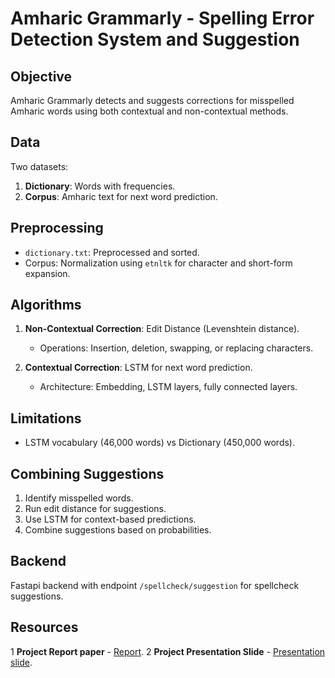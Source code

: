 # Amharic Grammarly - Spelling Error Detection System and Suggestion

## Objective

Amharic Grammarly detects and suggests corrections for misspelled Amharic words using both contextual and non-contextual methods.


## Data

Two datasets:
1. **Dictionary**: Words with frequencies.
2. **Corpus**: Amharic text for next word prediction.

## Preprocessing

- `dictionary.txt`: Preprocessed and sorted.
- Corpus: Normalization using `etnltk` for character and short-form expansion.

## Algorithms

1. **Non-Contextual Correction**: Edit Distance (Levenshtein distance).
   - Operations: Insertion, deletion, swapping, or replacing characters.

2. **Contextual Correction**: LSTM for next word prediction.
   - Architecture: Embedding, LSTM layers, fully connected layers.

## Limitations

- LSTM vocabulary (46,000 words) vs Dictionary (450,000 words).

## Combining Suggestions

1. Identify misspelled words.
2. Run edit distance for suggestions.
3. Use LSTM for context-based predictions.
4. Combine suggestions based on probabilities.

## Backend

Fastapi backend with endpoint `/spellcheck/suggestion` for spellcheck suggestions.

## Resources 
1 **Project Report paper** - [Report](https://docs.google.com/document/d/1rY-6eadGo0YQirfjvy3KpXqBJMZiR6YyQQgPDs_afVk/edit).
2 **Project Presentation Slide** - [Presentation slide](https://www.canva.com/design/DAF7doqkeMk/qrtaDzMT9kJCNP9pvEirJg/edit).

